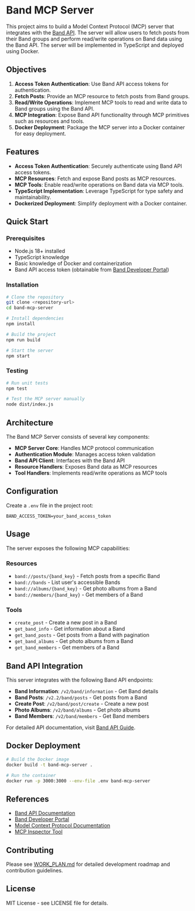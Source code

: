 # Band MCP Server

This project aims to build a Model Context Protocol (MCP) server that integrates with the [Band API](https://developers.band.us/develop/guide/api). The server will allow users to fetch posts from their Band groups and perform read/write operations on Band data using the Band API. The server will be implemented in TypeScript and deployed using Docker.

## Objectives

1. **Access Token Authentication**: Use Band API access tokens for authentication.
2. **Fetch Posts**: Provide an MCP resource to fetch posts from Band groups.
3. **Read/Write Operations**: Implement MCP tools to read and write data to Band groups using the Band API.
4. **MCP Integration**: Expose Band API functionality through MCP primitives such as resources and tools.
5. **Docker Deployment**: Package the MCP server into a Docker container for easy deployment.

## Features

- **Access Token Authentication**: Securely authenticate using Band API access tokens.
- **MCP Resources**: Fetch and expose Band posts as MCP resources.
- **MCP Tools**: Enable read/write operations on Band data via MCP tools.
- **TypeScript Implementation**: Leverage TypeScript for type safety and maintainability.
- **Dockerized Deployment**: Simplify deployment with a Docker container.

## Quick Start

### Prerequisites

- Node.js 18+ installed
- TypeScript knowledge
- Basic knowledge of Docker and containerization
- Band API access token (obtainable from [Band Developer Portal](https://developers.band.us))

### Installation

```bash
# Clone the repository
git clone <repository-url>
cd band-mcp-server

# Install dependencies
npm install

# Build the project
npm run build

# Start the server
npm start
```

### Testing

```bash
# Run unit tests
npm test

# Test the MCP server manually
node dist/index.js
```

## Architecture

The Band MCP Server consists of several key components:

- **MCP Server Core**: Handles MCP protocol communication
- **Authentication Module**: Manages access token validation
- **Band API Client**: Interfaces with the Band API
- **Resource Handlers**: Exposes Band data as MCP resources
- **Tool Handlers**: Implements read/write operations as MCP tools

## Configuration

Create a `.env` file in the project root:

```env
BAND_ACCESS_TOKEN=your_band_access_token
```

## Usage

The server exposes the following MCP capabilities:

### Resources
- `band://posts/{band_key}` - Fetch posts from a specific Band
- `band://bands` - List user's accessible Bands
- `band://albums/{band_key}` - Get photo albums from a Band
- `band://members/{band_key}` - Get members of a Band

### Tools
- `create_post` - Create a new post in a Band
- `get_band_info` - Get information about a Band
- `get_band_posts` - Get posts from a Band with pagination
- `get_band_albums` - Get photo albums from a Band
- `get_band_members` - Get members of a Band

## Band API Integration

This server integrates with the following Band API endpoints:

- **Band Information**: `/v2/band/information` - Get Band details
- **Band Posts**: `/v2.2/band/posts` - Get posts from a Band
- **Create Post**: `/v2/band/post/create` - Create a new post
- **Photo Albums**: `/v2/band/albums` - Get photo albums
- **Band Members**: `/v2/band/members` - Get Band members

For detailed API documentation, visit [Band API Guide](https://developers.band.us/develop/guide/api).

## Docker Deployment

```bash
# Build the Docker image
docker build -t band-mcp-server .

# Run the container
docker run -p 3000:3000 --env-file .env band-mcp-server
```

## References

- [Band API Documentation](https://developers.band.us/develop/guide/api)
- [Band Developer Portal](https://developers.band.us)
- [Model Context Protocol Documentation](https://modelcontextprotocol.io/)
- [MCP Inspector Tool](https://github.com/modelcontextprotocol/inspector)

## Contributing

Please see [WORK_PLAN.md](./WORK_PLAN.md) for detailed development roadmap and contribution guidelines.

## License

MIT License - see LICENSE file for details.
